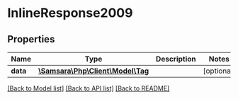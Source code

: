 # InlineResponse2009

## Properties
Name | Type | Description | Notes
------------ | ------------- | ------------- | -------------
**data** | [**\Samsara\Php\Client\Model\Tag**](Tag.md) |  | [optional] 

[[Back to Model list]](../../README.md#documentation-for-models) [[Back to API list]](../../README.md#documentation-for-api-endpoints) [[Back to README]](../../README.md)

